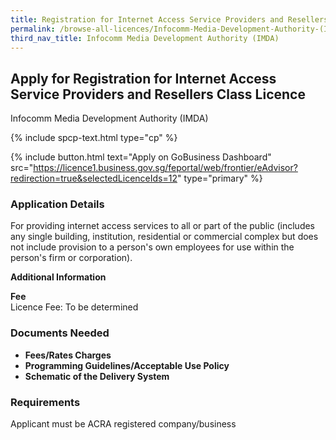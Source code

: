 ```yaml
---
title: Registration for Internet Access Service Providers and Resellers Class Licence
permalink: /browse-all-licences/Infocomm-Media-Development-Authority-(IMDA)/Registration-for-Internet-Access-Service-Providers-and-Resellers-Class-Licence
third_nav_title: Infocomm Media Development Authority (IMDA)
---
```


## Apply for Registration for Internet Access Service Providers and Resellers Class Licence

Infocomm Media Development Authority (IMDA)

{% include spcp-text.html type="cp" %}

{% include button.html text="Apply on GoBusiness Dashboard" src="https://licence1.business.gov.sg/feportal/web/frontier/eAdvisor?redirection=true&selectedLicenceIds=12" type="primary" %}

<H3>Application Details</H3>

<p>For providing internet access services to all or part of the public (includes any single building, institution, residential or commercial complex but does not include provision to a person's own employees for use within the person's firm or corporation).</p>

<strong>Additional Information</strong>

<p><strong>Fee</strong><br />Licence Fee: To be determined</p>

<H3>Documents Needed</H3>

<ul>
 <li><strong>Fees/Rates Charges</strong></li>
 <li><strong>Programming Guidelines/Acceptable Use Policy</strong></li>
 <li><strong>Schematic of the Delivery System</strong></li>
 </ul>

<H3>Requirements</H3>

Applicant must be ACRA registered company/business

